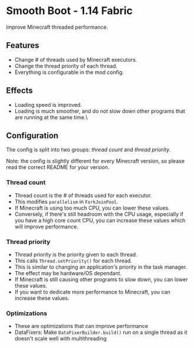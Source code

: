 # Smooth Boot - 1.14 Fabric
Improve Minecraft threaded performance.

## Features

- Change # of threads used by Minecraft executors.
- Change the thread priority of each thread.
- Everything is configurable in the mod config.

## Effects

- Loading speed is improved.
- Loading is much smoother, and do not slow down other programs that are running at the same time.\

## Configuration

The config is split into two groups: *thread count* and *thread priority*.

Note: the config is slightly different for every Minecraft version, so please read the correct README for your version.

### Thread count

- Thread count is the # of threads used for each executor.
- This modifies `parallelism` in `ForkJoinPool`.
- If Minecraft is using too much CPU, you can lower these values.
- Conversely, if there's still headroom with the CPU usage, especially if you have a high core count CPU, you can increase these values which will improve performance.

### Thread priority

- Thread priority is the priority given to each thread.
- This calls `Thread.setPriority()` for each thread.
- This is similar to changing an application's priority in the task manager.
- The effect may be hardware/OS dependant.
- If Minecraft is still causing other programs to slow down, you can lower these values.
- If you want to dedicate more performance to Minecraft, you can increase these values.

### Optimizations

- These are optimizations that can improve performance
- DataFixers: Make `DataFixerBuilder.build()` run on a single thread as it doesn't scale well with multithreading